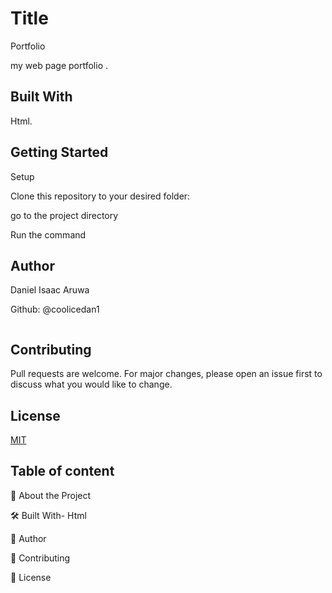 # Title

Portfolio

my web page portfolio .


## Built With

Html.

## Getting Started


Setup

Clone this repository to your desired folder:

go to the project directory

Run the command

## Author
Daniel Isaac Aruwa

Github: @coolicedan1


```
```

## Contributing

Pull requests are welcome. For major changes, please open an issue first
to discuss what you would like to change.

## License

[MIT](https://choosealicense.com/licenses/mit/)

## Table of content
📖 About the Project

🛠 Built With-
Html

👥 Author

 🤝 Contributing

📝 License


